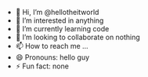 - 👋 Hi, I’m @hellotheitworld
- 👀 I’m interested in anything
- 🌱 I’m currently learning code
- 💞️ I’m looking to collaborate on nothing
- 📫 How to reach me ...
- 😄 Pronouns: hello guy
- ⚡ Fun fact: none

<!---
hellotheitworld/hellotheitworld is a ✨ special ✨ repository because its `README.md` (this file) appears on your GitHub profile.
You can click the Preview link to take a look at your changes.
--->
